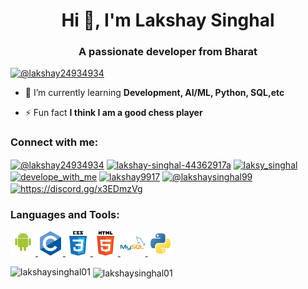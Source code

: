 <h1 align="center">Hi 👋, I'm Lakshay Singhal</h1>
<h3 align="center">A passionate developer from Bharat</h3>


<p align="left"> <a href="https://twitter.com/@lakshay24934934" target="blank"><img src="https://img.shields.io/twitter/follow/@lakshay24934934?logo=twitter&style=for-the-badge" alt="@lakshay24934934" /></a> </p>

- 🌱 I’m currently learning **Development, AI/ML, Python, SQL,etc**


- ⚡ Fun fact **I think I am a good chess player**

<h3 align="left">Connect with me:</h3>
<p align="left">
<a href="https://twitter.com/@lakshay24934934" target="blank"><img align="center" src="https://raw.githubusercontent.com/rahuldkjain/github-profile-readme-generator/master/src/images/icons/Social/twitter.svg" alt="@lakshay24934934" height="30" width="40" /></a>
<a href="https://linkedin.com/in/lakshay-singhal-44362917a" target="blank"><img align="center" src="https://raw.githubusercontent.com/rahuldkjain/github-profile-readme-generator/master/src/images/icons/Social/linked-in-alt.svg" alt="lakshay-singhal-44362917a" height="30" width="40" /></a>
<a href="https://instagram.com/laksy_singhal" target="blank"><img align="center" src="https://raw.githubusercontent.com/rahuldkjain/github-profile-readme-generator/master/src/images/icons/Social/instagram.svg" alt="laksy_singhal" height="30" width="40" /></a>
<a href="https://www.youtube.com/c/develope_with_me" target="blank"><img align="center" src="https://raw.githubusercontent.com/rahuldkjain/github-profile-readme-generator/master/src/images/icons/Social/youtube.svg" alt="develope_with_me" height="30" width="40" /></a>
<a href="https://www.codechef.com/users/lakshay9917" target="blank"><img align="center" src="https://cdn.jsdelivr.net/npm/simple-icons@3.1.0/icons/codechef.svg" alt="lakshay9917" height="30" width="40" /></a>
<a href="https://www.hackerrank.com/@lakshaysinghal99" target="blank"><img align="center" src="https://raw.githubusercontent.com/rahuldkjain/github-profile-readme-generator/master/src/images/icons/Social/hackerrank.svg" alt="@lakshaysinghal99" height="30" width="40" /></a>
<a href="https://discord.gg/https://discord.gg/x3EDmzVg" target="blank"><img align="center" src="https://raw.githubusercontent.com/rahuldkjain/github-profile-readme-generator/master/src/images/icons/Social/discord.svg" alt="https://discord.gg/x3EDmzVg" height="30" width="40" /></a>
</p>

<h3 align="left">Languages and Tools:</h3>
<p align="left"> <a href="https://developer.android.com" target="_blank" rel="noreferrer"> <img src="https://raw.githubusercontent.com/devicons/devicon/master/icons/android/android-original-wordmark.svg" alt="android" width="40" height="40"/> </a> <a href="https://www.cprogramming.com/" target="_blank" rel="noreferrer"> <img src="https://raw.githubusercontent.com/devicons/devicon/master/icons/c/c-original.svg" alt="c" width="40" height="40"/> </a> <a href="https://www.w3schools.com/css/" target="_blank" rel="noreferrer"> <img src="https://raw.githubusercontent.com/devicons/devicon/master/icons/css3/css3-original-wordmark.svg" alt="css3" width="40" height="40"/> </a> <a href="https://www.w3.org/html/" target="_blank" rel="noreferrer"> <img src="https://raw.githubusercontent.com/devicons/devicon/master/icons/html5/html5-original-wordmark.svg" alt="html5" width="40" height="40"/> </a> <a href="https://www.mysql.com/" target="_blank" rel="noreferrer"> <img src="https://raw.githubusercontent.com/devicons/devicon/master/icons/mysql/mysql-original-wordmark.svg" alt="mysql" width="40" height="40"/> </a> <a href="https://www.python.org" target="_blank" rel="noreferrer"> <img src="https://raw.githubusercontent.com/devicons/devicon/master/icons/python/python-original.svg" alt="python" width="40" height="40"/> </a> </p>

<p><img align="left" src="https://github-readme-stats.vercel.app/api/top-langs?username=lakshaysinghal01&show_icons=true&locale=en&layout=compact" alt="lakshaysinghal01" /></p>

<p>&nbsp;<img align="center" src="https://github-readme-stats.vercel.app/api?username=lakshaysinghal01&show_icons=true&locale=en" alt="lakshaysinghal01" /></p>




